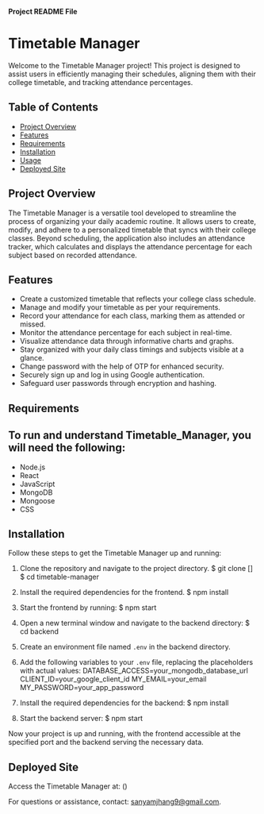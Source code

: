 **Project README File**

# Timetable Manager

Welcome to the Timetable Manager project! This project is designed to assist users in efficiently managing their schedules, aligning them with their college timetable, and tracking attendance percentages.

## Table of Contents

- [Project Overview](#project-overview)
- [Features](#features)
- [Requirements](#requirements)
- [Installation](#installation)
- [Usage](#usage)
- [Deployed Site](#deployed-site)

## Project Overview

The Timetable Manager is a versatile tool developed to streamline the process of organizing your daily academic routine. It allows users to create, modify, and adhere to a personalized timetable that syncs with their college classes. Beyond scheduling, the application also includes an attendance tracker, which calculates and displays the attendance percentage for each subject based on recorded attendance.

## Features

- Create a customized timetable that reflects your college class schedule.
- Manage and modify your timetable as per your requirements.
- Record your attendance for each class, marking them as attended or missed.
- Monitor the attendance percentage for each subject in real-time.
- Visualize attendance data through informative charts and graphs.
- Stay organized with your daily class timings and subjects visible at a glance.
- Change password with the help of OTP for enhanced security.
- Securely sign up and log in using Google authentication.
- Safeguard user passwords through encryption and hashing.

## Requirements

## To run and understand Timetable_Manager, you will need the following:

- Node.js
- React
- JavaScript
- MongoDB
- Mongoose
- CSS

## Installation

Follow these steps to get the Timetable Manager up and running:

1. Clone the repository and navigate to the project directory.
$ git clone []
$ cd timetable-manager

2. Install the required dependencies for the frontend.
$ npm install

3. Start the frontend by running:
$ npm start

4. Open a new terminal window and navigate to the backend directory:
$ cd backend

5. Create an environment file named `.env` in the backend directory.

6. Add the following variables to your `.env` file, replacing the placeholders with actual values:
    DATABASE_ACCESS=your_mongodb_database_url
    CLIENT_ID=your_google_client_id
    MY_EMAIL=your_email
    MY_PASSWORD=your_app_password

7. Install the required dependencies for the backend:
$ npm install

8. Start the backend server:
$ npm start

Now your project is up and running, with the frontend accessible at the specified port and the backend serving the necessary data.

## Deployed Site

Access the Timetable Manager at: ()

For questions or assistance, contact: sanyamjhang9@gmail.com.